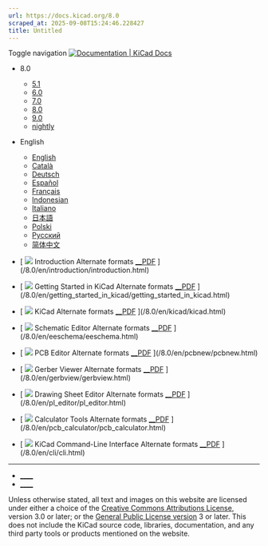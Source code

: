 ```yaml
---
url: https://docs.kicad.org/8.0
scraped_at: 2025-09-08T15:24:46.228427
title: Untitled
---
```


Toggle navigation [ ![Documentation | KiCad](/img/kicad_logo_small.png) Docs ](/)

  * 8.0 
    * [ 5.1 ](/5.1)
    * [ 6.0 ](/6.0)
    * [ 7.0 ](/7.0)
    * [ 8.0 ](/8.0)
    * [ 9.0 ](/9.0)
    * [ nightly ](/master)
  * English 
    * [ English ](/8.0/en)
    * [ Català ](/8.0/ca)
    * [ Deutsch ](/8.0/de)
    * [ Español ](/8.0/es)
    * [ Français ](/8.0/fr)
    * [ Indonesian ](/8.0/id)
    * [ Italiano ](/8.0/it)
    * [ 日本語 ](/8.0/ja)
    * [ Polski ](/8.0/pl)
    * [ Русский ](/8.0/ru)
    * [ 简体中文 ](/8.0/zh)

  * [ ![](/img/guide-icons/placeholder.png) Introduction Alternate formats [__PDF](/8.0/en/introduction/introduction.pdf) ](/8.0/en/introduction/introduction.html)
  * [ ![](/img/guide-icons/placeholder.png) Getting Started in KiCad Alternate formats [__PDF](/8.0/en/getting_started_in_kicad/getting_started_in_kicad.pdf) ](/8.0/en/getting_started_in_kicad/getting_started_in_kicad.html)
  * [ ![](/img/guide-icons/kicad.png) KiCad Alternate formats [__PDF](/8.0/en/kicad/kicad.pdf) ](/8.0/en/kicad/kicad.html)
  * [ ![](/img/guide-icons/eeschema.png) Schematic Editor Alternate formats [__PDF](/8.0/en/eeschema/eeschema.pdf) ](/8.0/en/eeschema/eeschema.html)
  * [ ![](/img/guide-icons/pcbnew.png) PCB Editor Alternate formats [__PDF](/8.0/en/pcbnew/pcbnew.pdf) ](/8.0/en/pcbnew/pcbnew.html)
  * [ ![](/img/guide-icons/gerbview.png) Gerber Viewer Alternate formats [__PDF](/8.0/en/gerbview/gerbview.pdf) ](/8.0/en/gerbview/gerbview.html)
  * [ ![](/img/guide-icons/pl_editor.png) Drawing Sheet Editor Alternate formats [__PDF](/8.0/en/pl_editor/pl_editor.pdf) ](/8.0/en/pl_editor/pl_editor.html)
  * [ ![](/img/guide-icons/pcb_calculator.png) Calculator Tools Alternate formats [__PDF](/8.0/en/pcb_calculator/pcb_calculator.pdf) ](/8.0/en/pcb_calculator/pcb_calculator.html)
  * [ ![](/img/guide-icons/placeholder.png) KiCad Command-Line Interface Alternate formats [__PDF](/8.0/en/cli/cli.pdf) ](/8.0/en/cli/cli.html)

* * *

  * [ ____ ](https://forum.kicad.info/)
  * [ ____ ](https://gitlab.com/kicad)

Unless otherwise stated, all text and images on this website are licensed
under either a choice of the [Creative Commons Attributions
License](/about/licenses/#_creative_commons_attribution_3_0_unported), version
3.0 or later; or the [General Public License
version](/about/licenses/#_gnu_general_public_license_v3) 3 or later. This
does not include the KiCad source code, libraries, documentation, and any
third party tools or products mentioned on the website.

